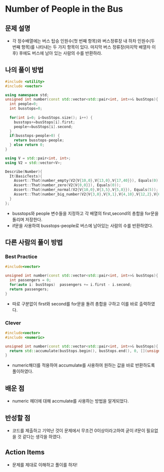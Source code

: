 #  Number of People in the Bus

## 문제 설명

*   각 정수배열에는 버스 탑승 인원수(첫 번째 항목)와 버스정류장 내 하차 인원수(두 번째 항목)를 나타내는 두 가지 항목이 있다.
    마지막 버스 정류장(마지막 배열차 이후) 후에도 버스에 남아 있는 사람의 수를 반환하라.

## 나의 풀이 방법
```cpp
#include <utility>
#include <vector>

using namespace std;
unsigned int number(const std::vector<std::pair<int, int>>& busStops){
  int people=0;
  int busstops=0;
  
  for(int i=0; i<busStops.size(); i++) {
    busstops+=busStops[i].first;
    people+=busStops[i].second;
  }
  if(busstops-people>0) {
    return busstops-people;
  } else return 0;
}

using V = std::pair<int, int>;
using V2 = std::vector<V>;

Describe(Number){
  It(BasicTests){
    Assert::That(number_empty(V2{V{10,0},V{13,0},V{17,40}}), Equals(0));
    Assert::That(number_zero(V2{V{0,0}}), Equals(0));
    Assert::That(number_normal(V2{V{10,0},V{3,5},V{5,8}}), Equals(5));
    Assert::That(number_big_number(V2{V{3,0},V{9,1},V{4,10},V{12,2},V{6,1},V{7,10}}), Equals(17));
  }
};
```

*   busstops와 people 변수들을 지정하고 각 배열의 first,second의 총합을 for문을 돌리며 저장한다.
*   if문을 사용하여 busstops-people로 버스에 남아있는 사람의 수를 반환하였다.

## 다른 사람의 풀이 방법

### Best Practice

```cpp
#include<vector>

unsigned int number(const std::vector<std::pair<int, int>>& busStops){
  int passengers = 0;
  for(auto i: busStops)  passengers += i.first - i.second;
  return passengers;
}
```

*   따로 구분없이 first와 second를 for문을 돌려 총합을 구하고 이를 바로 출력하였다.

### Clever

```cpp
#include<vector>
#include <numeric>

unsigned int number(const std::vector<std::pair<int, int>>& busStops){
  return std::accumulate(busStops.begin(), busStops.end(), 0, [](unsigned int sum, auto i) { return sum + i.first - i.second; });
}
```

*   numeric해더를 적용하여 accumulate를 사용하여 원하는 값을 바로 반환하도록 풀이하였다.

## 배운 점

*   numeric 헤더에 대해 accmulate를 사용하는 방법을 알게되었다.

## 반성할 점

*   코드를 제출하고 기억난 것이 문제에서 무조건 0이상이라고하여 굳이 if문이 필요없을 것 같다는 생각을 하였다.

## Action Items

*   문제를 제대로 이해하고 풀이를 하자!